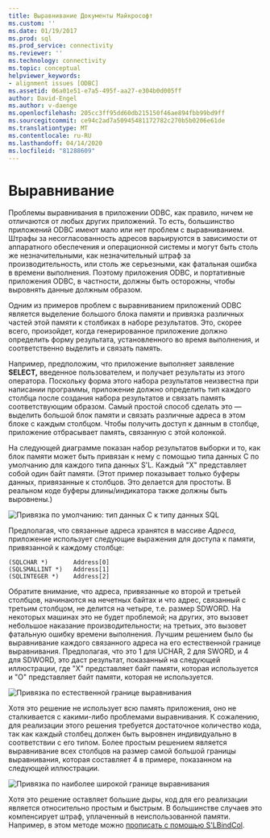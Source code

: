 ```yaml
---
title: Выравнивание Документы Майкрософт
ms.custom: ''
ms.date: 01/19/2017
ms.prod: sql
ms.prod_service: connectivity
ms.reviewer: ''
ms.technology: connectivity
ms.topic: conceptual
helpviewer_keywords:
- alignment issues [ODBC]
ms.assetid: 06a01e51-e7a5-495f-aa27-e304b0d005ff
author: David-Engel
ms.author: v-daenge
ms.openlocfilehash: 205cc3ff95dd60db215150f46ae894fbb99bd9ff
ms.sourcegitcommit: ce94c2ad7a50945481172782c270b5b0206e61de
ms.translationtype: MT
ms.contentlocale: ru-RU
ms.lasthandoff: 04/14/2020
ms.locfileid: "81288609"
---
```

# <a name="alignment"></a>Выравнивание
Проблемы выравнивания в приложении ODBC, как правило, ничем не отличаются от любых других приложений. То есть, большинство приложений ODBC имеют мало или нет проблем с выравниванием. Штрафы за несогласованность адресов варьируются в зависимости от аппаратного обеспечения и операционной системы и могут быть столь же незначительными, как незначительный штраф за производительность, или столь же серьезными, как фатальная ошибка в времени выполнения. Поэтому приложения ODBC, и портативные приложения ODBC, в частности, должны быть осторожны, чтобы выровнять данные должным образом.  
  
 Одним из примеров проблем с выравниванием приложений ODBC является выделение большого блока памяти и привязка различных частей этой памяти к столбиках в наборе результатов. Это, скорее всего, произойдет, когда генерированное приложение должно определить форму результата, установленного во время выполнения, и соответственно выделить и связать память.  
  
 Например, предположим, что приложение выполняет заявление **SELECT,** введенное пользователем, и получает результаты из этого оператора. Поскольку форма этого набора результатов неизвестна при написании программы, приложение должно определить тип каждого столбца после создания набора результатов и связать память соответствующим образом. Самый простой способ сделать это — выделить большой блок памяти и связать различные адреса в этом блоке с каждым столбцом. Чтобы получить доступ к данным в столбце, приложение отбрасывает память, связанную с этой колонкой.  
  
 На следующей диаграмме показан набор результатов выборки и то, как блок памяти может быть привязан к нему с помощью типа данных C по умолчанию для каждого типа данных S'L. Каждый "X" представляет собой один байт памяти. (Этот пример показывает только буферы данных, привязанные к столбцов. Это делается для простоты. В реальном коде буферы длины/индикатора также должны быть выровнены.)  
  
 ![Привязка по умолчанию: тип данных C к типу данных SQL](../../../odbc/reference/develop-app/media/pr24.gif "pr24")  
  
 Предполагая, что связанные адреса хранятся в массиве *Адреса,* приложение использует следующие выражения для доступа к памяти, привязанной к каждому столбце:  
  
```  
(SQLCHAR *)       Address[0]  
(SQLSMALLINT *)   Address[1]  
(SQLINTEGER *)    Address[2]  
```  
  
 Обратите внимание, что адреса, привязанные ко второй и третьей столбцов, начинаются на нечетных байтах и что адрес, связанный с третьим столбцом, не делится на четыре, т.е. размер SDWORD. На некоторых машинах это не будет проблемой; на других, это вызовет небольшое наказание производительности; на третьих, это вызовет фатальную ошибку времени выполнения. Лучшим решением было бы выравнивание каждого связанного адреса на его естественной границе выравнивания. Предполагая, что это 1 для UCHAR, 2 для SWORD, и 4 для SDWORD, это даст результат, показанный на следующей иллюстрации, где "X" представляет байт памяти, которая используется и "O" представляет байт памяти, которая не используется.  
  
 ![Привязка по естественной границе выравнивания](../../../odbc/reference/develop-app/media/pr25.gif "pr25")  
  
 Хотя это решение не использует всю память приложения, оно не сталкивается с какими-либо проблемами выравнивания. К сожалению, для реализации этого решения требуется достаточное количество кода, так как каждый столбец должен быть выровнен индивидуально в соответствии с его типом. Более простым решением является выравнивание всех столбцов на размер самой большой границы выравнивания, которая составляет 4 в примере, показанном на следующей иллюстрации.  
  
 ![Привязка по наиболее широкой границе выравнивания](../../../odbc/reference/develop-app/media/pr26.gif "pr26")  
  
 Хотя это решение оставляет большие дыры, код для его реализации является относительно простым и быстрым. В большинстве случаев это компенсирует штраф, уплаченный в неиспользованной памяти. Например, в этом методе можно [прописать с помощью S'LBindCol](../../../odbc/reference/develop-app/using-sqlbindcol.md).
